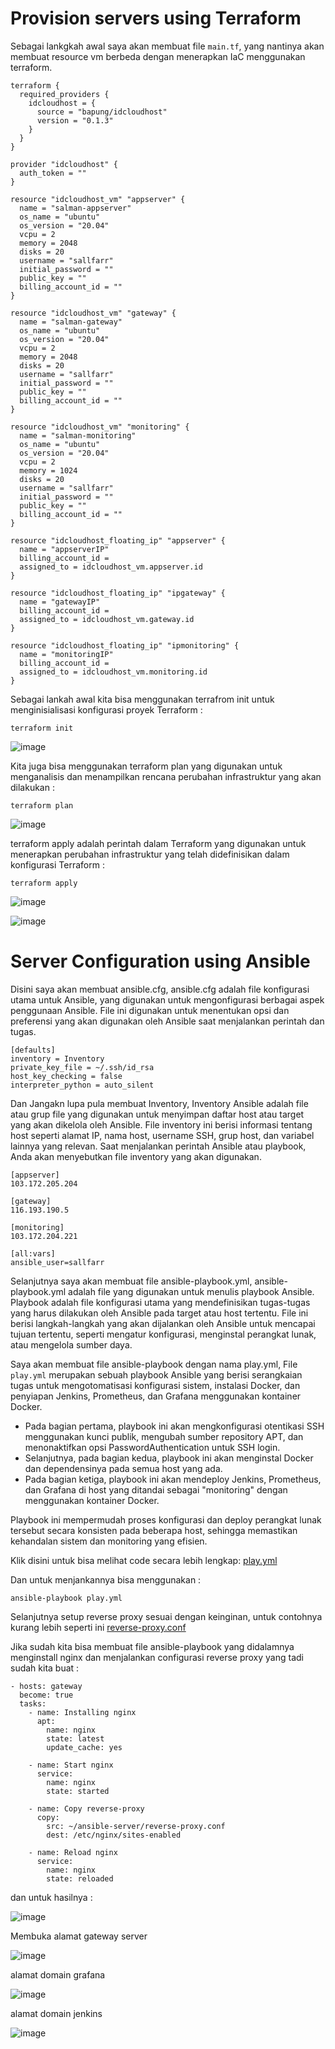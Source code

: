 # Provision servers using Terraform


Sebagai lankgkah awal saya akan membuat file `main.tf`, yang nantinya akan membuat resource vm berbeda dengan menerapkan IaC menggunakan terraform.

```
terraform {
  required_providers {
    idcloudhost = {
      source = "bapung/idcloudhost"
      version = "0.1.3"
    }
  }
}

provider "idcloudhost" {
  auth_token = ""
}

resource "idcloudhost_vm" "appserver" {
  name = "salman-appserver"
  os_name = "ubuntu"
  os_version = "20.04"
  vcpu = 2
  memory = 2048
  disks = 20
  username = "sallfarr"
  initial_password = ""
  public_key = ""
  billing_account_id = ""
}

resource "idcloudhost_vm" "gateway" {
  name = "salman-gateway"
  os_name = "ubuntu"
  os_version = "20.04"
  vcpu = 2
  memory = 2048
  disks = 20
  username = "sallfarr"
  initial_password = ""
  public_key = ""
  billing_account_id = ""
}

resource "idcloudhost_vm" "monitoring" {
  name = "salman-monitoring"
  os_name = "ubuntu"
  os_version = "20.04"
  vcpu = 2
  memory = 1024
  disks = 20
  username = "sallfarr"
  initial_password = ""
  public_key = ""
  billing_account_id = ""
}

resource "idcloudhost_floating_ip" "appserver" {
  name = "appserverIP"
  billing_account_id = 
  assigned_to = idcloudhost_vm.appserver.id
}

resource "idcloudhost_floating_ip" "ipgateway" {
  name = "gatewayIP"
  billing_account_id = 
  assigned_to = idcloudhost_vm.gateway.id
}

resource "idcloudhost_floating_ip" "ipmonitoring" {
  name = "monitoringIP"
  billing_account_id = 
  assigned_to = idcloudhost_vm.monitoring.id
}
```

Sebagai lankah awal kita bisa menggunakan terrafrom init untuk menginisialisasi konfigurasi proyek Terraform :

```
terraform init
```
![image](/1.%20Provisioning/img/1.png)

Kita juga bisa menggunakan terraform plan yang digunakan untuk menganalisis dan menampilkan rencana perubahan infrastruktur yang akan dilakukan :

```
terraform plan
```

![image](/1.%20Provisioning/img/2.png)

terraform apply adalah perintah dalam Terraform yang digunakan untuk menerapkan perubahan infrastruktur yang telah didefinisikan dalam konfigurasi Terraform :

```
terraform apply
```
![image](/1.%20Provisioning/img/3.png)

![image](/1.%20Provisioning/img/4.png)


# Server Configuration using Ansible

Disini saya akan membuat ansible.cfg, ansible.cfg adalah file konfigurasi utama untuk Ansible, yang digunakan untuk mengonfigurasi berbagai aspek penggunaan Ansible. File ini digunakan untuk menentukan opsi dan preferensi yang akan digunakan oleh Ansible saat menjalankan perintah dan tugas.

```
[defaults]
inventory = Inventory
private_key_file = ~/.ssh/id_rsa
host_key_checking = false
interpreter_python = auto_silent
```

Dan Jangakn lupa pula membuat Inventory, Inventory Ansible adalah file atau grup file yang digunakan untuk menyimpan daftar host atau target yang akan dikelola oleh Ansible. File inventory ini berisi informasi tentang host seperti alamat IP, nama host, username SSH, grup host, dan variabel lainnya yang relevan. Saat menjalankan perintah Ansible atau playbook, Anda akan menyebutkan file inventory yang akan digunakan.

```
[appserver]
103.172.205.204

[gateway]
116.193.190.5

[monitoring]
103.172.204.221

[all:vars]
ansible_user=sallfarr
```

Selanjutnya saya akan membuat file ansible-playbook.yml, ansible-playbook.yml adalah file yang digunakan untuk menulis playbook Ansible. Playbook adalah file konfigurasi utama yang mendefinisikan tugas-tugas yang harus dilakukan oleh Ansible pada target atau host tertentu. File ini berisi langkah-langkah yang akan dijalankan oleh Ansible untuk mencapai tujuan tertentu, seperti mengatur konfigurasi, menginstal perangkat lunak, atau mengelola sumber daya.

Saya akan membuat file ansible-playbook dengan nama play.yml, File `play.yml` merupakan sebuah playbook Ansible yang berisi serangkaian tugas untuk mengotomatisasi konfigurasi sistem, instalasi Docker, dan penyiapan Jenkins, Prometheus, dan Grafana menggunakan kontainer Docker.

- Pada bagian pertama, playbook ini akan mengkonfigurasi otentikasi SSH menggunakan kunci publik, mengubah sumber repository APT, dan menonaktifkan opsi PasswordAuthentication untuk SSH login.
- Selanjutnya, pada bagian kedua, playbook ini akan menginstal Docker dan dependensinya pada semua host yang ada.
- Pada bagian ketiga, playbook ini akan mendeploy Jenkins, Prometheus, dan Grafana di host yang ditandai sebagai "monitoring" dengan menggunakan kontainer Docker.

Playbook ini mempermudah proses konfigurasi dan deploy perangkat lunak tersebut secara konsisten pada beberapa host, sehingga memastikan kehandalan sistem dan monitoring yang efisien.

Klik disini untuk bisa melihat code secara lebih lengkap: [play.yml](https://github.com/sallfarr77/devops17-finaltask-salman/blob/main/resource/play.yml)

Dan untuk menjankannya bisa menggunakan :

```
ansible-playbook play.yml
```

Selanjutnya setup reverse proxy sesuai dengan keinginan, untuk contohnya kurang lebih seperti ini [reverse-proxy.conf](https://github.com/sallfarr77/devops17-finaltask-salman/blob/main/resource/reverser-proxy.conf)

Jika sudah kita bisa membuat file ansible-playbook yang didalamnya menginstall nginx dan menjalankan configurasi reverse proxy yang tadi sudah kita buat :

```
- hosts: gateway
  become: true
  tasks:
    - name: Installing nginx
      apt:
        name: nginx
        state: latest
        update_cache: yes

    - name: Start nginx
      service:
        name: nginx
        state: started

    - name: Copy reverse-proxy
      copy:
        src: ~/ansible-server/reverse-proxy.conf
        dest: /etc/nginx/sites-enabled

    - name: Reload nginx
      service:
        name: nginx
        state: reloaded
```

dan untuk hasilnya :

![image](/1.%20Provisioning/img/5.png)

Membuka alamat gateway server

![image](/1.%20Provisioning/img/6.png)

alamat domain grafana

![image](/1.%20Provisioning/img/7.png)

alamat domain jenkins

![image](/1.%20Provisioning/img/8.png)












